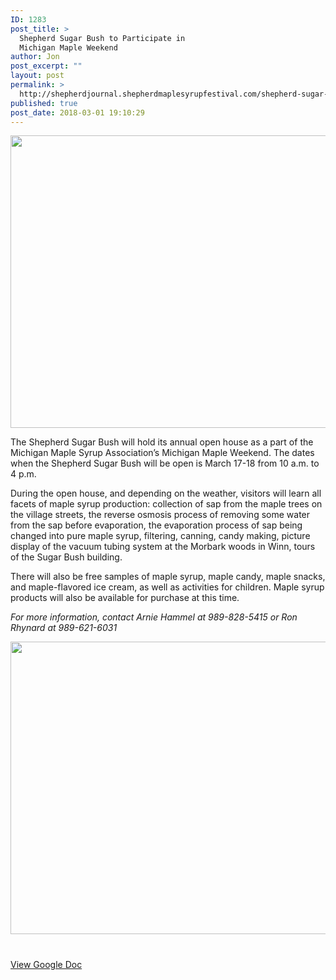 ```yaml
---
ID: 1283
post_title: >
  Shepherd Sugar Bush to Participate in
  Michigan Maple Weekend
author: Jon
post_excerpt: ""
layout: post
permalink: >
  http://shepherdjournal.shepherdmaplesyrupfestival.com/shepherd-sugar-bush-to-participate-in-michigan-maple-weekend
published: true
post_date: 2018-03-01 19:10:29
---
```

<b><img title="" src="http://shepherdjournal.shepherdmaplesyrupfestival.com/wp-content/uploads/2018/02/null-1.jpeg" alt="" width="624" height="468" /></b>

The Shepherd Sugar Bush will hold its annual open house as a part of the Michigan Maple Syrup Association’s Michigan Maple Weekend. The dates when the Shepherd Sugar Bush will be open is March 17-18 from 10 a.m. to 4 p.m.

During the open house, and depending on the weather, visitors will learn all facets of maple syrup production: collection of sap from the maple trees on the village streets, the reverse osmosis process of removing some water from the sap before evaporation, the evaporation process of sap being changed into pure maple syrup, filtering, canning, candy making, picture display of the vacuum tubing system at the Morbark woods in Winn, tours of the Sugar Bush building.

There will also be free samples of maple syrup, maple candy, maple snacks, and maple-flavored ice cream, as well as activities for children. Maple syrup products will also be available for purchase at this time.

<i>For more information, contact Arnie Hammel at 989-828-5415 or Ron Rhynard at 989-621-6031</i>

<img title="" src="http://shepherdjournal.shepherdmaplesyrupfestival.com/wp-content/uploads/2018/02/null-2.jpeg" alt="" width="624" height="468" />

#

<a href="https://docs.google.com/document/d/1-cbEmyq5XS1FMVWGc3nAL3_9RpWZcCLC4I4sVAUFZXI/edit?usp=sharing">View Google Doc</a>